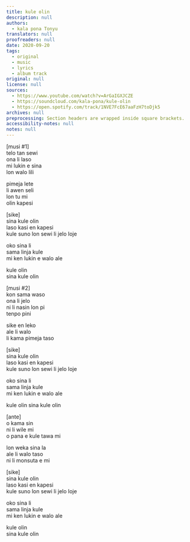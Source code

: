 ```yaml
---
title: kule olin
description: null
authors:
  - kala pona Tonyu
translators: null
proofreaders: null
date: 2020-09-20
tags:
  - original
  - music
  - lyrics
  - album track
original: null
license: null
sources:
  - https://www.youtube.com/watch?v=ArGaIGXJCZE
  - https://soundcloud.com/kala-pona/kule-olin
  - https://open.spotify.com/track/1NVE7FcE67aaFzH7toDjk5
archives: null
preprocessing: Section headers are wrapped inside square brackets.
accessibility-notes: null
notes: null
---
```


\[musi #1]  \
telo tan sewi  \
ona li laso  \
mi lukin e sina  \
lon walo lili

pimeja lete  \
li awen seli  \
lon tu mi  \
olin kapesi

\[sike]  \
sina kule olin  \
laso kasi en kapesi  \
kule suno lon sewi li jelo loje

oko sina li  \
sama linja kule  \
mi ken lukin e walo ale

kule olin  \
sina kule olin

\[musi #2]  \
kon sama waso  \
ona li jelo  \
ni li nasin lon pi  \
tenpo pini

sike en leko  \
ale li walo  \
li kama pimeja taso

\[sike]  \
sina kule olin  \
laso kasi en kapesi  \
kule suno lon sewi li jelo loje

oko sina li  \
sama linja kule  \
mi ken lukin e walo ale

kule olin
sina kule olin

\[ante]  \
o kama sin  \
ni li wile mi  \
o pana e kule tawa mi

lon weka sina la  \
ale li walo taso  \
ni li monsuta e mi

\[sike]  \
sina kule olin  \
laso kasi en kapesi  \
kule suno lon sewi li jelo loje

oko sina li  \
sama linja kule  \
mi ken lukin e walo ale

kule olin  \
sina kule olin
